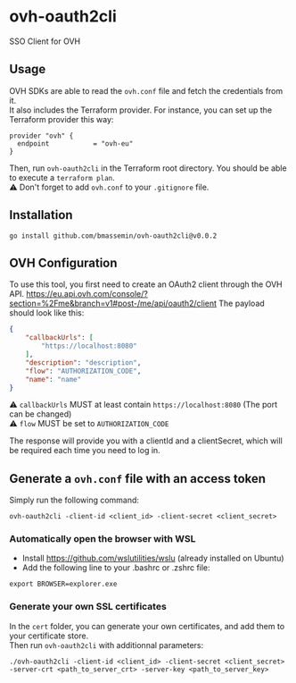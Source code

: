 # ovh-oauth2cli

SSO Client for OVH

## Usage

OVH SDKs are able to read the `ovh.conf` file and fetch the credentials from it.  
It also includes the Terraform provider. For instance, you can set up the Terraform provider this way:
```hcl
provider "ovh" {
  endpoint           = "ovh-eu"
}
```

Then, run `ovh-oauth2cli` in the Terraform root directory. You should be able to execute a `terraform plan`.\
⚠️ Don't forget to add `ovh.conf` to your `.gitignore` file.

## Installation

```
go install github.com/bmassemin/ovh-oauth2cli@v0.0.2
```

## OVH Configuration

To use this tool, you first need to create an OAuth2 client through the OVH API.
https://eu.api.ovh.com/console/?section=%2Fme&branch=v1#post-/me/api/oauth2/client
The payload should look like this:
```json
{
    "callbackUrls": [
        "https://localhost:8080"
    ],
    "description": "description",
    "flow": "AUTHORIZATION_CODE",
    "name": "name"
}
```
⚠️ `callbackUrls` MUST at least contain `https://localhost:8080` (The port can be changed)\
⚠️ `flow` MUST be set to `AUTHORIZATION_CODE`

The response will provide you with a clientId and a clientSecret, which will be required each time you need to log in.

## Generate a `ovh.conf` file with an access token

Simply run the following command: 
```
ovh-oauth2cli -client-id <client_id> -client-secret <client_secret>
```

### Automatically open the browser with WSL

- Install https://github.com/wslutilities/wslu (already installed on Ubuntu)
- Add the following line to your .bashrc or .zshrc file:
```
export BROWSER=explorer.exe
```

### Generate your own SSL certificates

In the `cert` folder, you can generate your own certificates, and add them to your certificate store.\
Then run `ovh-oauth2cli` with additionnal parameters:
```
./ovh-oauth2cli -client-id <client_id> -client-secret <client_secret> -server-crt <path_to_server_crt> -server-key <path_to_server_key>
```
